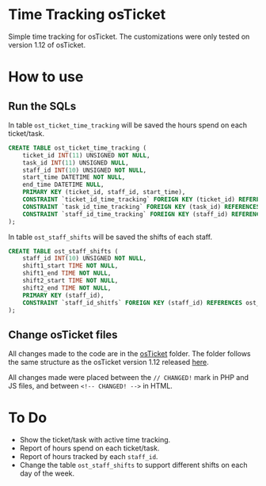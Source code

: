 # Time Tracking osTicket
Simple time tracking for osTicket. The customizations were only tested on version 1.12 of osTicket.

# How to use

## Run the SQLs

In table `ost_ticket_time_tracking` will be saved the hours spend on each ticket/task.

```sql
CREATE TABLE ost_ticket_time_tracking (
	ticket_id INT(11) UNSIGNED NOT NULL,
	task_id INT(11) UNSIGNED NULL,
	staff_id INT(10) UNSIGNED NOT NULL,
	start_time DATETIME NOT NULL,
	end_time DATETIME NULL,
	PRIMARY KEY (ticket_id, staff_id, start_time),
	CONSTRAINT `ticket_id_time_tracking` FOREIGN KEY (ticket_id) REFERENCES ost_ticket (ticket_id),
	CONSTRAINT `task_id_time_tracking` FOREIGN KEY (task_id) REFERENCES ost_task (id),
	CONSTRAINT `staff_id_time_tracking` FOREIGN KEY (staff_id) REFERENCES ost_staff (staff_id)
);
```

In table `ost_staff_shifts` will be saved the shifts of each staff.
```sql
CREATE TABLE ost_staff_shifts (
	staff_id INT(10) UNSIGNED NOT NULL,
	shift1_start TIME NOT NULL,
	shift1_end TIME NOT NULL,
	shift2_start TIME NOT NULL,
	shift2_end TIME NOT NULL,
	PRIMARY KEY (staff_id),
	CONSTRAINT `staff_id_shitfs` FOREIGN KEY (staff_id) REFERENCES ost_staff (staff_id)
);
```

## Change osTicket files

All changes made to the code are in the [osTicket](/osTicket) folder. The folder follows the same structure as the osTicket version 1.12 released [here](https://github.com/osTicket/osTicket/releases/tag/v1.12).

All changes made were placed between the `// CHANGED!` mark in PHP and JS files, and between `<!-- CHANGED! -->` in HTML.

# To Do
- Show the ticket/task with active time tracking.
- Report of hours spend on each ticket/task.
- Report of hours tracked by each `staff_id`.
- Change the table `ost_staff_shifts` to support different shifts on each day of the week.
